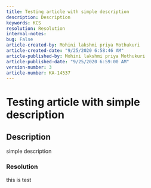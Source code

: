 ```yaml
---
title: Testing article with simple description  
description: Description   
keywords: KCS  
resolution: Resolution  
internal-notes:   
bug: False  
article-created-by: Mohini lakshmi priya Mothukuri  
article-created-date: "9/25/2020 6:58:46 AM"  
article-published-by: Mohini lakshmi priya Mothukuri  
article-published-date: "9/25/2020 6:59:00 AM" 
version-number: 3  
article-number: KA-14537
---
```


# Testing article with simple description

## Description

simple description

### Resolution

this is test
